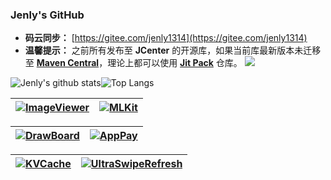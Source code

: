 ### Jenly's GitHub

* **码云同步：** [https://gitee.com/jenly1314](https://gitee.com/jenly1314)
* **温馨提示：** 之前所有发布至 **JCenter** 的开源库，如果当前库最新版本未迁移至 [**Maven Central**](https://repo1.maven.org/maven2/com/github/jenly1314/)，理论上都可以使用 [**Jit Pack**](https://jitpack.io/) 仓库。
![](https://hit.yhype.me/github/profile?user_id=4995173)

![Jenly's github stats](https://jenly1314.vercel.app/api?username=jenly1314&show_icons=true&line_height=30&hide_border=true&&include_all_commits=true&hide=issues,prs)![Top Langs](https://jenly1314.vercel.app/api/top-langs/?username=jenly1314&show_icons=true&layout=compact&hide_border=true)
<!--
```
┌───────────────────────────────────────────────────────────────────────────────────────────────┐
│ ┌───┐   ┌───┬───┬───┬───┐ ┌───┬───┬───┬───┐ ┌───┬───┬───┬───┐ ┌───┬───┬───┐                   │
│ │Esc│   │ F1│ F2│ F3│ F4│ │ F5│ F6│ F7│ F8│ │ F9│F10│F11│F12│ │P/S│S L│P/B│   ○     ○     ○   │
│ └───┘   └───┴───┴───┴───┘ └───┴───┴───┴───┘ └───┴───┴───┴───┘ └───┴───┴───┘                   │
│ ┌───┬───┬───┬───┬───┬───┬───┬───┬───┬───┬───┬───┬───┬───────┐ ┌───┬───┬───┐ ┌───┬───┬───┬───┐ │
│ │~ `│! 1│@ 2│# 3│$ 4│% 5│^ 6│& 7│* 8│( 9│) 0│_ -│+ =│ ← B/S │ │Ins│Hom│PUp│ │N/L│ / │ * │ - │ │
│ ├───┴─┬─┴─┬─┴─┬─┴─┬─┴─┬─┴─┬─┴─┬─┴─┬─┴─┬─┴─┬─┴─┬─┴─┬─┴─┬─────┤ ├───┼───┼───┤ ├───┼───┼───┼───┤ │
│ │ Tab │ Q │ W │ E │ R │ T │ Y │ U │ I │ O │ P │{ [│} ]│ | \ │ │Del│End│PDn│ │ 7 │ 8 │ 9 │   │ │  Life is a fucking movie.
│ ├─────┴┬──┴┬──┴┬──┴┬──┴┬──┴┬──┴┬──┴┬──┴┬──┴┬──┴┬──┴┬──┴─────┤ └───┴───┴───┘ ├───┼───┼───┤ + │ │  🎬 人生如戏。
│ │ Caps │ A │ S │ D │ F │ G │ H │ J │ K │ L │: ;│" '│ Enter  │               │ 4 │ 5 │ 6 │   │ │ 
│ ├──────┴─┬─┴─┬─┴─┬─┴─┬─┴─┬─┴─┬─┴─┬─┴─┬─┴─┬─┴─┬─┴─┬─┴────────┤     ┌───┐     ├───┼───┼───┼───┤ │
│ │ Shift  │ Z │ X │ C │ V │ B │ N │ M │< ,│> .│? /│   Shift  │     │ ↑ │     │ 1 │ 2 │ 3 │   │ │
│ ├─────┬──┴─┬─┴──┬┴───┴───┴───┴───┴───┴──┬┴───┼───┴┬────┬────┤ ┌───┼───┼───┐ ├───┴───┼───┤Ent│ │
│ │ Ctrl│    │Alt │         Space         │ Alt│ Fn │    │Ctrl│ │ ← │ ↓ │ → │ │   0   │ . │←─┘│ │
│ └─────┴────┴────┴───────────────────────┴────┴────┴────┴────┘ └───┴───┴───┘ └───────┴───┴───┘ │
└───────────────────────────────────────────────────────────────────────────────────────────────┘
```
 -->
 
| [![ImageViewer](https://jenly1314.vercel.app/api/pin/?username=jenly1314&hide_border=true&bg_color=ffffff&repo=ImageViewer)](https://github.com/jenly1314/ImageViewer) | [![MLKit](https://jenly1314.vercel.app/api/pin/?username=jenly1314&hide_border=true&bg_color=ffffff&repo=MLKit)](https://github.com/jenly1314/MLKit) |
|------------- |------------- |

| [![DrawBoard](https://jenly1314.vercel.app/api/pin/?username=jenly1314&hide_border=true&bg_color=ffffff&repo=DrawBoard)](https://github.com/jenly1314/DrawBoard) | [![AppPay](https://jenly1314.vercel.app/api/pin/?username=jenly1314&hide_border=true&bg_color=ffffff&repo=AppPay)](https://github.com/jenly1314/AppPay) |
|------------- |------------- |

| [![KVCache](https://jenly1314.vercel.app/api/pin/?username=jenly1314&hide_border=true&bg_color=ffffff&repo=KVCache)](https://github.com/jenly1314/KVCache) | [![UltraSwipeRefresh](https://jenly1314.vercel.app/api/pin/?username=jenly1314&hide_border=true&bg_color=ffffff&repo=UltraSwipeRefresh)](https://github.com/jenly1314/UltraSwipeRefresh) |
|------------- |------------- |
